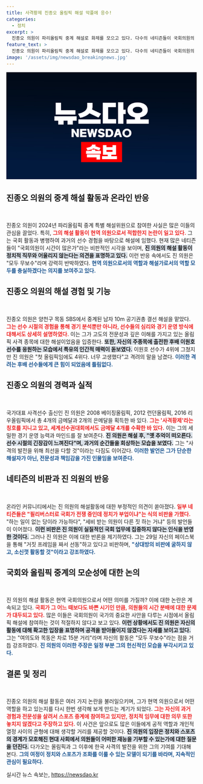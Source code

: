 ```yaml
---
title: 사격황제 진종오 올림픽 해설 악플에 응수!
categories:
  - 정치
excerpt: >
  진종오 의원이 파리올림픽 중계 해설로 화제를 모으고 있다. 다수의 네티즌들이 국회의원의 해설 활동에 비판을 가했지만, 그는 무보수로 활동 중이라고 주장하며 반박했다. 정책 활동과 병행해 선수 출신의 경험을 살린 해설에 대해 다양한 의견이 쏟아지고 있다.
feature_text: >
  진종오 의원이 파리올림픽 중계 해설로 화제를 모으고 있다. 다수의 네티즌들이 국회의원의 해설 활동에 비판을 가했지만, 그는 무보수로 활동 중이라고 주장하며 반박했다. 정책 활동과 병행해 선수 출신의 경험을 살린 해설에 대해 다양한 의견이 쏟아지고 있다.
image: '/assets/img/newsdao_breakingnews.jpg'
---
```


<p><img src="/assets/img/newsdao_breakingnews.jpg" alt="cryptoinkorea 속보" /></p>

<h2 data-ke-size="size26">진종오 의원의 중계 해설 활동과 온라인 반응</h2>

<p data-ke-size="size16">&nbsp;</p>

<p>진종오 의원이 2024년 파리올림픽 중계 특별 해설위원으로 참여한 사실은 많은 이들의 관심을 끌었다. 특히, <b><span style="color: #ee2323;">그의 해설 활동이 현역 의원으로서 적합한지 논란이 일고 있다.</span></b> 그는 국회 활동과 병행하여 과거의 선수 경험을 바탕으로 해설에 임했다. 현재 많은 네티즌들이 "국회의원이 시간이 많은가"라는 비판적인 시각을 보이며, <b><span style="background-color: #21538527;">진 의원의 해설 활동이 정치적 직무와 어울리지 않는다는 의견을 표명하고 있다.</span></b> 이런 반응 속에서도 진 의원은 "모두 무보수"라며 강력히 반박하였다. <b><span style="color: #1a5490;">현역 의원으로서의 역할과 해설가로서의 역할 모두를 충실하겠다는 의지를 보여주고 있다.</span></b></p>

<h2 data-ke-size="size26">진종오 의원의 해설 경험 및 기능</h2>

<p data-ke-size="size16">&nbsp;</p>

<p>진종오 의원은 양천구 목동 SBS에서 중계된 남자 10m 공기권총 결선 해설을 맡았다. <b><span style="color: #ee2323;">그는 선수 시절의 경험을 통해 경기 분석뿐만 아니라, 선수들의 심리와 경기 운영 방식에 대해서도 상세히 설명하였다.</span></b> 이는 그가 고도의 전문성과 깊은 이해를 가지고 있는 올림픽 사격 종목에 대한 해설이었음을 입증한다. <b><span style="background-color: #21538527;">또한, 자신의 주종목에 출전한 후배 이원호 선수를 응원하는 모습에서 특유의 인간적 매력이 돋보였다.</span></b> 이원호 선수가 4위에 그쳤지만 진 의원은 "첫 올림픽임에도 4위다. 너무 고생했다"고 격려의 말을 남겼다. <b><span style="color: #1a5490;">이러한 격려는 후배 선수들에게 큰 힘이 되었음에 틀림없다.</span></b></p>

<h2 data-ke-size="size26">진종오 의원의 경력과 실적</h2>

<p data-ke-size="size16">&nbsp;</p>

<p>국가대표 사격선수 출신인 진 의원은 2008 베이징올림픽, 2012 런던올림픽, 2016 리우올림픽에서 총 4개의 금메달과 2개의 은메달을 획득한 바 있다. <b><span style="color: #ee2323;">그는 '사격황제'라는 칭호를 지니고 있고, 세계선수권대회에서도 금메달 4개를 수확한 바 있다.</span></b> 이는 그의 세밀한 경기 운영 능력과 마인드를 잘 보여준다. <b><span style="background-color: #21538527;">진 의원은 해설 후, "옛 추억이 떠오른다. 선수 시절의 긴장감이 느껴진다"며, 과거의 순간들을 회상하는 모습을 보였다.</span></b> 그는 "사격의 발전을 위해 최선을 다할 것"이라는 다짐도 이어갔다. <b><span style="color: #1a5490;">이러한 발언은 그가 단순한 해설자가 아닌, 전문성과 책임감을 가진 인물임을 보여준다.</span></b></p>

<h2 data-ke-size="size26">네티즌의 비판과 진 의원의 반응</h2>

<p data-ke-size="size16">&nbsp;</p>

<p>온라인 커뮤니티에서는 진 의원의 해설활동에 대한 부정적인 의견이 쏟아졌다. <b><span style="color: #ee2323;">일부 네티즌들은 "필리버스터로 국회가 전쟁 중인데 정치가 부업이냐"는 식의 비판을 가했다.</span></b> "하는 일이 없는 당이라 가능하다", "세비 받는 의원이 다른 짓 하는 거냐" 등의 발언들이 이어졌다. <b><span style="background-color: #21538527;">이런 비판은 진 의원이 실질적인 국회 업무에 집중하지 않다는 인식을 반영한 것이다.</span></b> 그러나 진 의원은 이에 대한 반론을 제기하였다. 그는 29일 자신의 페이스북을 통해 "거짓 프레임을 짜서 선동"하고 있다고 비판하며, <b><span style="color: #1a5490;">"상대방의 비판에 굴하지 않고, 소신껏 활동할 것"이라고 강조하였다.</span></b> </p>

<h2 data-ke-size="size26">국회와 올림픽 중계의 모순성에 대한 논의</h2>

<p data-ke-size="size16">&nbsp;</p>

<p>진 의원의 해설 활동은 현역 국회의원으로서 어떤 의미를 가질까? 이에 대한 논란은 계속되고 있다. <b><span style="color: #ee2323;">국회가 그 어느 때보다도 바쁜 시기인 만큼, 의원들의 시간 분배에 대한 문제가 대두되고 있다.</span></b> 많은 이들은 국회의원이 국가의 중요한 사안을 다루는 시점에서 올림픽 해설에 참여하는 것이 적절하지 않다고 보고 있다. <b><span style="background-color: #21538527;">이런 상황에서도 진 의원은 자신의 활동에 대해 확고한 입장을 표명하며 공격을 받아들이지 않겠다는 자세를 보이고 있다.</span></b> 그는 "여의도와 목동은 차로 15분 거리"라며 자신의 활동은 "모두 무보수"라는 점을 거듭 강조하였다. <b><span style="color: #1a5490;">진 의원의 이러한 주장은 일정 부분 그의 헌신적인 모습을 부각시키고 있다.</span></b></p>

<h2 data-ke-size="size26">결론 및 정리</h2>

<p data-ke-size="size16">&nbsp;</p>

<p>진종오 의원의 해설 활동은 여러 가지 논란을 불러일으키며, 그가 현역 의원으로서 어떤 역할을 하고 있는지를 다시 한번 생각해 보게 만드는 계기가 되었다. <b><span style="color: #ee2323;">그는 자신의 과거 경험과 전문성을 살려서 스포츠 중계에 참여하고 있지만, 정치적 임무에 대한 의무 또한 놓치지 않겠다고 주장하고 있다.</span></b> 이 사건은 앞으로도 많은 이들에게 공적 역할과 개인적 열정 사이의 균형에 대해 생각할 거리를 제공할 것이다. <b><span style="background-color: #21538527;">진 의원의 입장은 정치와 스포츠의 경계가 모호해진 현대 사회에서 의원들이 어떠한 재능을 기부할 수 있는가에 대한 질문을 던진다.</span></b> 다가오는 올림픽과 그 이후에 한국 사격의 발전을 위한 그의 기여를 기대해 본다. <b><span style="color: #1a5490;">그의 여정이 정치와 스포츠가 조화를 이룰 수 있는 모델이 되기를 바라며, 지속적인 관심이 필요하다.</span></b> </p>

<p data-ke-size="size16"></p>
실시간 뉴스 속보는, <a href="https://newsdao.kr" rel="dofollow">https://newsdao.kr</a>


